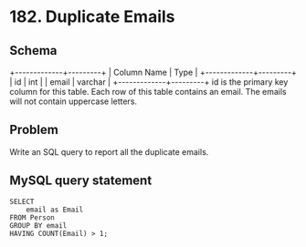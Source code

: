 # 182. Duplicate Emails

## Schema
+-------------+---------+
| Column Name | Type    |
+-------------+---------+
| id          | int     |
| email       | varchar |
+-------------+---------+
id is the primary key column for this table.
Each row of this table contains an email. The emails will not contain uppercase letters.

## Problem
Write an SQL query to report all the duplicate emails.

## MySQL query statement

    SELECT
        email as Email
    FROM Person
    GROUP BY email
    HAVING COUNT(Email) > 1;